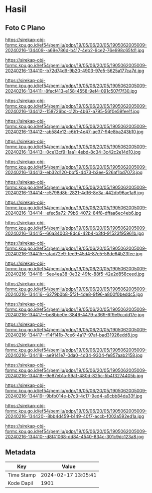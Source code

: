 # Hasil

## Foto C Plano

https://sirekap-obj-formc.kpu.go.id/ef54/pemilu/pdpr/19/05/06/20/05/1905062005009-20240216-134409--a69e786d-b417-4eb2-9ce2-76e998c65fd1.jpg

https://sirekap-obj-formc.kpu.go.id/ef54/pemilu/pdpr/19/05/06/20/05/1905062005009-20240216-134410--b72d74d9-9b20-4903-97e5-5625a177ca7d.jpg

https://sirekap-obj-formc.kpu.go.id/ef54/pemilu/pdpr/19/05/06/20/05/1905062005009-20240216-134411--8fecf413-e158-4558-9ef4-091c507f7f30.jpg

https://sirekap-obj-formc.kpu.go.id/ef54/pemilu/pdpr/19/05/06/20/05/1905062005009-20240216-134412--158726bc-c12b-4b67-a795-56f0e59fee1f.jpg

https://sirekap-obj-formc.kpu.go.id/ef54/pemilu/pdpr/19/05/06/20/05/1905062005009-20240216-134412--ab584e12-c6b1-4e47-ae37-94e8ba243b10.jpg

https://sirekap-obj-formc.kpu.go.id/ef54/pemilu/pdpr/19/05/06/20/05/1905062005009-20240216-134413--0ce13cf9-1aa1-4ebd-8c34-3c42c2e14d10.jpg

https://sirekap-obj-formc.kpu.go.id/ef54/pemilu/pdpr/19/05/06/20/05/1905062005009-20240216-134413--eb32d120-bbf5-4473-b3ee-526af1bd7073.jpg

https://sirekap-obj-formc.kpu.go.id/ef54/pemilu/pdpr/19/05/06/20/05/1905062005009-20240216-134414--c5798d8b-2821-4df6-8e3a-442db96ae1a6.jpg

https://sirekap-obj-formc.kpu.go.id/ef54/pemilu/pdpr/19/05/06/20/05/1905062005009-20240216-134414--efec5a72-79b6-4072-84f8-dffaa6ec4eb6.jpg

https://sirekap-obj-formc.kpu.go.id/ef54/pemilu/pdpr/19/05/06/20/05/1905062005009-20240216-134415--66a34003-8dc6-42b4-b3fd-91523f95961b.jpg

https://sirekap-obj-formc.kpu.go.id/ef54/pemilu/pdpr/19/05/06/20/05/1905062005009-20240216-134415--afad72e9-fee9-45d4-87e5-58de64b23fee.jpg

https://sirekap-obj-formc.kpu.go.id/ef54/pemilu/pdpr/19/05/06/20/05/1905062005009-20240216-134416--5ee4ea38-0e32-49fc-88f5-42e2d858ceed.jpg

https://sirekap-obj-formc.kpu.go.id/ef54/pemilu/pdpr/19/05/06/20/05/1905062005009-20240216-134416--6279b0b8-5f3f-4de8-9f96-a800f0beddc5.jpg

https://sirekap-obj-formc.kpu.go.id/ef54/pemilu/pdpr/19/05/06/20/05/1905062005009-20240216-134417--be8bbe0e-3846-4479-a369-6f9e9ccdd17e.jpg

https://sirekap-obj-formc.kpu.go.id/ef54/pemilu/pdpr/19/05/06/20/05/1905062005009-20240216-134417--f14f141b-7ce6-4a17-97af-bad31926edd8.jpg

https://sirekap-obj-formc.kpu.go.id/ef54/pemilu/pdpr/19/05/06/20/05/1905062005009-20240216-134418--ae9141e7-0da0-4d34-9304-fe857aab2158.jpg

https://sirekap-obj-formc.kpu.go.id/ef54/pemilu/pdpr/19/05/06/20/05/1905062005009-20240216-134418--9e87eb1a-59a1-480d-825c-5b4f3274405b.jpg

https://sirekap-obj-formc.kpu.go.id/ef54/pemilu/pdpr/19/05/06/20/05/1905062005009-20240216-134419--9bfb014e-b7c3-4c17-9ed4-a9cbb84da33f.jpg

https://sirekap-obj-formc.kpu.go.id/ef54/pemilu/pdpr/19/05/06/20/05/1905062005009-20240216-134420--8bb4d459-b149-40f7-accb-f002a592ed1a.jpg

https://sirekap-obj-formc.kpu.go.id/ef54/pemilu/pdpr/19/05/06/20/05/1905062005009-20240216-134410--d8f41068-dd84-4540-834c-301c9dc123a8.jpg


## Metadata

| Key        | Value               |
| ---------- | ------------------- |
| Time Stamp | 2024-02-17 13:05:41 |
| Kode Dapil | 1901                |



